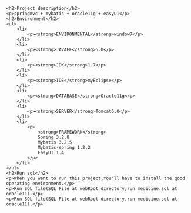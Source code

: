 
    <h2>Project description</h2>
    <p>springmvc + mybatis + oracle11g + easyUI</p>
    <h2>Environment</h2>
    <ul>
        <li>
            <p><strong>ENVIRONMENTAL</strong>window7</p>
        </li>
        <li>
            <p><strong>JAVAEE</strong>5.0</p>
        </li>        
        <li>
            <p><strong>JDK</strong>1.7</p>
        </li>        
        <li>
            <p><strong>IDE</strong>myEclipse</p>
        </li>        
        <li>
            <p><strong>DATABASE</strong>Oracle11g</p>
        </li>        
        <li>
            <p><strong>SERVER</strong>Tomcat6.0</p>
        </li>        
        <li>
            <p>
                <strong>FRAMEWORK</strong>
                Spring 3.2.8
                Mybatis 3.2.5
                Mybatis-spring 1.2.2
                EasyUI 1.4
            </p>
        </li>
    </ul>
    <h2>Run sql</h2>
    <p>When you want to run this project,You'll have to install the good operating environment.</p>
    <p>Run SQL file(SQL File at webRoot directory,run medicine.sql at oracle11).</p>
    <p>Run SQL file(SQL File at webRoot directory,run medicine.sql at oracle11).</p>





